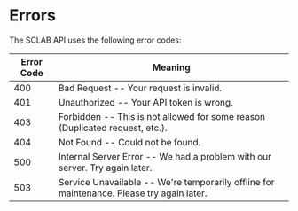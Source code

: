 # Errors

The SCLAB API uses the following error codes:

Error Code | Meaning
-- | --
400 | Bad Request -- Your request is invalid.
401 | Unauthorized -- Your API token is wrong.
403 | Forbidden -- This is not allowed for some reason (Duplicated request, etc.).
404 | Not Found -- Could not be found.
500 | Internal Server Error -- We had a problem with our server. Try again later.
503 | Service Unavailable -- We're temporarily offline for maintenance. Please try again later.
